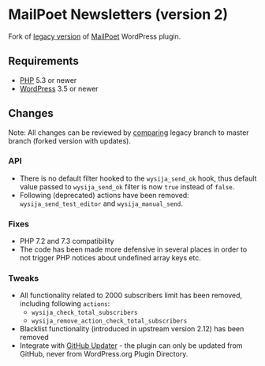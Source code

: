 # MailPoet Newsletters (version 2)

Fork of [legacy version](https://wordpress.org/plugins/wysija-newsletters/) of [MailPoet](http://www.mailpoet.com/) WordPress plugin.

## Requirements

* [PHP](https://www.php.net/) 5.3 or newer
* [WordPress](https://wordpress.org/) 3.5 or newer

## Changes

Note: All changes can be reviewed by [comparing](https://github.com/chesio/wysija-newsletters/compare/legacy...master) legacy branch to master branch (forked version with updates).

### API

* There is no default filter hooked to the `wysija_send_ok` hook, thus default value passed to `wysija_send_ok` filter is now `true` instead of `false`.
* Following (deprecated) actions have been removed: `wysija_send_test_editor` and `wysija_manual_send`.

### Fixes

* PHP 7.2 and 7.3 compatibility
* The code has been made more defensive in several places in order to not trigger PHP notices about undefined array keys etc.

### Tweaks

* All functionality related to 2000 subscribers limit has been removed, including following `actions`:
  * `wysija_check_total_subscribers`
  * `wysija_remove_action_check_total_subscribers`
* Blacklist functionality (introduced in upstream version 2.12) has been removed
* Integrate with [GitHub Updater](https://github.com/afragen/github-updater) - the plugin can only be updated from GitHub, never from WordPress.org Plugin Directory.
